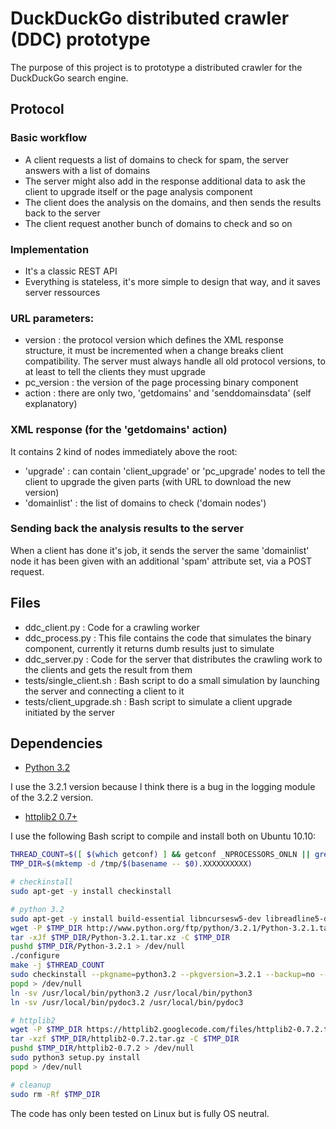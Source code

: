 # DuckDuckGo distributed crawler (DDC) prototype 

The purpose of this project is to prototype a distributed crawler for the DuckDuckGo search engine.

## Protocol

### Basic workflow
 * A client requests a list of domains to check for spam, the server answers with a list of domains
 * The server might also add in the response additional data to ask the client to upgrade itself or the page analysis component
 * The client does the analysis on the domains, and then sends the results back to the server
 * The client request another bunch of domains to check and so on

### Implementation

 * It's a classic REST API
 * Everything is stateless, it's more simple to design that way, and it saves server ressources

### URL parameters: 
 * version : the protocol version which defines the XML response structure, it must be incremented when a change breaks client compatibility. The server must always handle all old protocol versions, to at least to tell the clients they must upgrade
 * pc_version : the version of the page processing binary component 
 * action : there are only two, 'getdomains' and 'senddomainsdata' (self explanatory)

### XML response (for the 'getdomains' action)
It contains 2 kind of nodes immediately above the root:

 * 'upgrade' : can contain 'client_upgrade' or 'pc_upgrade' nodes to tell the client to upgrade the given parts (with URL to download the new version) 
 * 'domainlist' : the list of domains to check ('domain nodes')

### Sending back the analysis results to the server
When a client has done it's job, it sends the server the same 'domainlist' node it has been given with an additional 'spam' attribute set, via a POST request.

## Files

 * ddc_client.py : Code for a crawling worker
 * ddc_process.py : This file contains the code that simulates the binary component, currently it returns dumb results just to simulate
 * ddc_server.py : Code for the server that distributes the crawling work to the clients and gets the result from them
 * tests/single_client.sh : Bash script to do a small simulation by launching the server and connecting a client to it
 * tests/client_upgrade.sh : Bash script to simulate a client upgrade initiated by the server

## Dependencies

 * [Python 3.2](http://www.python.org/download/)

I use the 3.2.1 version because I think there is a bug in the logging module of the 3.2.2 version.

 * [httplib2 0.7+](http://lxml.de/index.html#download)

I use the following Bash script to compile and install both on Ubuntu 10.10:

```bash
THREAD_COUNT=$([ $(which getconf) ] && getconf _NPROCESSORS_ONLN || grep -cE '^processor' /proc/cpuinfo)
TMP_DIR=$(mktemp -d /tmp/$(basename -- $0).XXXXXXXXXX)

# checkinstall
sudo apt-get -y install checkinstall

# python 3.2
sudo apt-get -y install build-essential libncursesw5-dev libreadline5-dev libssl-dev libgdbm-dev libc6-dev libsqlite3-dev tk-dev libbz2-dev
wget -P $TMP_DIR http://www.python.org/ftp/python/3.2.1/Python-3.2.1.tar.xz
tar -xJf $TMP_DIR/Python-3.2.1.tar.xz -C $TMP_DIR
pushd $TMP_DIR/Python-3.2.1 > /dev/null
./configure
make -j $THREAD_COUNT
sudo checkinstall --pkgname=python3.2 --pkgversion=3.2.1 --backup=no --deldoc=yes --fstrans=no --default make altinstall
popd > /dev/null
ln -sv /usr/local/bin/python3.2 /usr/local/bin/python3
ln -sv /usr/local/bin/pydoc3.2 /usr/local/bin/pydoc3

# httplib2
wget -P $TMP_DIR https://httplib2.googlecode.com/files/httplib2-0.7.2.tar.gz
tar -xzf $TMP_DIR/httplib2-0.7.2.tar.gz -C $TMP_DIR
pushd $TMP_DIR/httplib2-0.7.2 > /dev/null
sudo python3 setup.py install
popd > /dev/null

# cleanup
sudo rm -Rf $TMP_DIR
```

The code has only been tested on Linux but is fully OS neutral.
